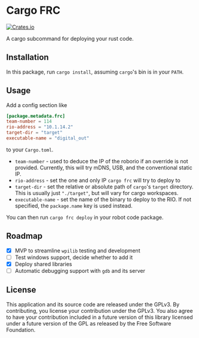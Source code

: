 # Cargo FRC

[![Crates.io](https://img.shields.io/crates/v/cargo-frc.svg)](https://crates.io/crates/cargo-frc/)

A cargo subcommand for deploying your rust code.

## Installation

In this package, run `cargo install`, assuming `cargo`'s bin is in your `PATH`.

## Usage

Add a config section like

```toml
[package.metadata.frc]
team-number = 114
rio-address = "10.1.14.2"
target-dir = "target"
executable-name = "digital_out"
```

to your `Cargo.toml`.

* `team-number` - used to deduce the IP of the roborio if an override is not provided. Currently, this will try mDNS, USB, and the conventional static IP.
* `rio-address` - set the one and only IP `cargo frc` will try to deploy to
* `target-dir` - set the relative or absolute path of `cargo`'s `target` directory. This is usually just `"./target"`, but will vary for cargo workspaces.
* `executable-name` - set the name of the binary to deploy to the RIO. If not specified, the `package.name` key is used instead.

You can then run `cargo frc deploy` in your robot code package.

## Roadmap

- [x] MVP to streamline `wpilib` testing and development
- [ ] Test windows support, decide whether to add it
- [x] Deploy shared libraries
- [ ] Automatic debugging support with `gdb` and its server

## License

This application and its source code are released under the GPLv3.
By contributing, you license your contribution under the GPLv3.
You also agree to have your contribution included in a future
version of this library licensed under a future version of the GPL
as released by the Free Software Foundation.
